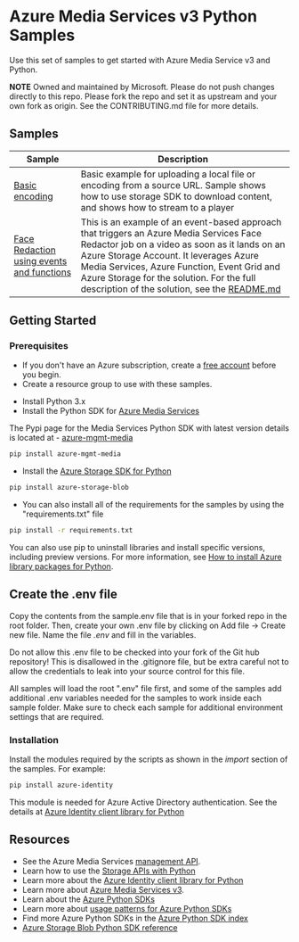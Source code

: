 # Azure Media Services v3 Python Samples

Use this set of samples to get started with Azure Media Service v3 and Python.

**NOTE**
Owned and maintained by Microsoft. Please do not push changes directly to this repo.  Please fork the repo and set it as upstream and your own fork as origin. See the CONTRIBUTING.md file for more details.

## Samples

| Sample | Description |
|--------|-------------|
|[Basic encoding](/BasicEncoding/)| Basic example for uploading a local file or encoding from a source URL. Sample shows how to use storage SDK to download content, and shows how to stream to a player |
|[Face Redaction using events and functions](/FaceRedactorEventBased/)| This is an example of an event-based approach that triggers an Azure Media Services Face Redactor job on a video as soon as it lands on an Azure Storage Account. It leverages Azure Media Services, Azure Function, Event Grid and Azure Storage for the solution. For the full description of the solution, see the [README.md](https://github.com/Azure-Samples/media-services-v3-python/blob/main/VideoAnalytics/FaceRedactorEventBased/README.md)|

## Getting Started

### Prerequisites

- If you don't have an Azure subscription, create a [free account](https://azure.microsoft.com/free/?WT.mc_id=A261C142F) before you begin.
- Create a resource group to use with these samples.

* Install Python 3.x
* Install the Python SDK for [Azure Media Services](https://docs.microsoft.com/python/api/overview/azure/media-services?view=azure-python)

The Pypi page for the Media Services Python SDK with latest version details is located at - [azure-mgmt-media](https://pypi.org/project/azure-mgmt-media/)


``` bash
pip install azure-mgmt-media
```

* Install the [Azure Storage SDK for Python](https://pypi.org/project/azure-storage-blob/)

``` bash
pip install azure-storage-blob
```

* You can also install all of the requirements for the samples by using the "requirements.txt" file

``` bash
pip install -r requirements.txt
```

You can also use pip to uninstall libraries and install specific versions, including preview versions. For more information, see [How to install Azure library packages for Python](https://docs.microsoft.com/azure/developer/python/azure-sdk-install).


## Create the .env file

Copy the contents from the sample.env file that is in your forked repo in the root folder. Then, create your own .env file by clicking on Add file -> Create new file. Name the file *.env* and fill in the variables.

Do not allow this .env file to be checked into your fork of the Git hub repository! This is disallowed in the .gitignore file, but be extra careful not to allow the credentials to leak into your source control for this file.

All samples will load the root ".env" file first, and some of the samples add additional .env variables needed for the samples to work inside each sample folder. Make sure to check each sample for additional environment settings that are required.


### Installation

Install the modules required by the scripts as shown in the *import* section of the samples. For example:

``` bash
pip install azure-identity
```

This module is needed for Azure Active Directory authentication. See the details at [Azure Identity client library for Python](https://docs.microsoft.com//python/api/overview/azure/identity-readme?view=azure-python#environment-variables)

## Resources

- See the Azure Media Services [management API](https://docs.microsoft.com/python/api/overview/azure/mediaservices/management?view=azure-python).
- Learn how to use the [Storage APIs with Python](https://docs.microsoft.com/azure/developer/python/azure-sdk-example-storage-use?tabs=cmd)
- Learn more about the [Azure Identity client library for Python](https://docs.microsoft.com//python/api/overview/azure/identity-readme?view=azure-python#environment-variables)
- Learn more about [Azure Media Services v3](https://docs.microsoft.com/azure/media-services/latest/media-services-overview).
- Learn about the [Azure Python SDKs](https://docs.microsoft.com/azure/developer/python)
- Learn more about [usage patterns for Azure Python SDKs](https://docs.microsoft.com/azure/developer/python/azure-sdk-library-usage-patterns)
- Find more Azure Python SDKs in the [Azure Python SDK index](https://docs.microsoft.com/azure/developer/python/azure-sdk-library-package-index)
- [Azure Storage Blob Python SDK reference](https://docs.microsoft.com/python/api/azure-storage-blob/?view=azure-python)
